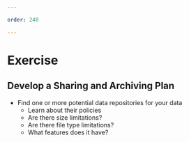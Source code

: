 ```yaml
---

order: 240

---
```


# Exercise

## Develop a Sharing and Archiving Plan 

<ul>
    <li>
        Find one or more potential data repositories for your data
        <ul>
            <li>Learn about their policies</li>
            <li>Are there size limitations?</li>
            <li>Are there file type limitations?</li>
            <li>What  features does it have?</li>
        </ul>
    </li>
</ul>





